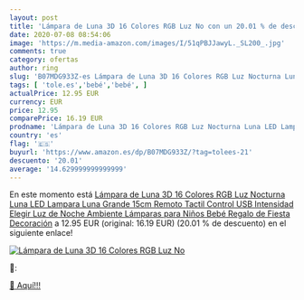 ```yaml
---
layout: post
title: 'Lámpara de Luna 3D 16 Colores RGB Luz No con un 20.01 % de descuento'
date: 2020-07-08 08:54:06
image: 'https://m.media-amazon.com/images/I/51qPBJJawyL._SL200_.jpg'
comments: true
category: ofertas
author: ring
slug: 'B07MDG933Z-es Lámpara de Luna 3D 16 Colores RGB Luz Nocturna Luna LED...'
tags: [ 'tole.es','bebé','bebé', ]
actualPrice: 12.95 EUR
currency: EUR
price: 12.95
comparePrice: 16.19 EUR
prodname: 'Lámpara de Luna 3D 16 Colores RGB Luz Nocturna Luna LED Lampara Luna Grande 15cm Remoto Tactil Control USB Intensidad Elegir Luz de Noche Ambiente Lámparas para Niños Bebé Regalo de Fiesta Decoración'
country: 'es'
flag: '🇪🇸'
buyurl: 'https://www.amazon.es/dp/B07MDG933Z/?tag=tolees-21'
descuento: '20.01'
average: '14.629999999999999'
---
```


En este momento está [Lámpara de Luna 3D 16 Colores RGB Luz Nocturna Luna LED Lampara Luna Grande 15cm Remoto Tactil Control USB Intensidad Elegir Luz de Noche Ambiente Lámparas para Niños Bebé Regalo de Fiesta Decoración](https://www.amazon.es/dp/B07MDG933Z/?tag=tolees-21) a 12.95 EUR (original: 16.19 EUR) (20.01 %  de descuento) en el siguiente enlace!

[![Lámpara de Luna 3D 16 Colores RGB Luz No](https://m.media-amazon.com/images/I/51qPBJJawyL._SL200_.jpg)](https://www.amazon.es/dp/B07MDG933Z/?tag=tolees-21)

🔎:


[🛒 Aquí!!!](https://www.amazon.es/dp/B07MDG933Z/?tag=tolees-21)
